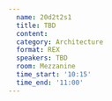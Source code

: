 ```yaml
---
  name: 20d2t2s1
  title: TBD
  content:
  category: Architecture
  format: REX
  speakers: TBD
  room: Mezzanine
  time_start: '10:15'
  time_end: '11:00'
---
```


